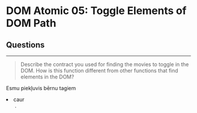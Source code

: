# DOM Atomic 05: Toggle Elements of DOM Path

## Questions

---

> Describe the contract you used for finding the movies to toggle in the DOM. How is this function different from other functions that find elements in the DOM?

Esmu piekļuvis bērnu tagiem <li> caur <ul>. 